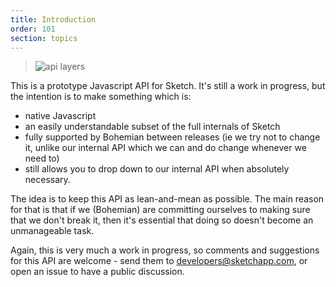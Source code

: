 ```yaml
---
title: Introduction
order: 101
section: topics
---
```


> ![api layers](https://user-images.githubusercontent.com/3254314/36788487-bcf76abc-1c96-11e8-813f-d6340a1658c3.png)

This is a prototype Javascript API for Sketch. It's still a work in progress, but the intention is to make something which is:

* native Javascript
* an easily understandable subset of the full internals of Sketch
* fully supported by Bohemian between releases (ie we try not to change it, unlike our internal API which we can and do change whenever we need to)
* still allows you to drop down to our internal API when absolutely necessary.

The idea is to keep this API as lean-and-mean as possible. The main reason for that is that if we (Bohemian) are committing ourselves to making sure that we don't break it, then it's essential that doing so doesn't become an unmanageable task.

Again, this is very much a work in progress, so comments and suggestions for this API are welcome - send them to developers@sketchapp.com, or open an issue to have a public discussion.
